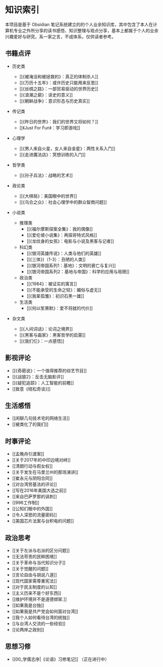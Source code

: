 # 知识索引

本项目是基于 Obsidian 笔记系统建立的的个人业余知识库，其中包含了本人在计算机专业之外所分享的读书感悟、知识整理与观点分享，基本上都属于个人的业余兴趣爱好与研究，系一家之言，不成体系，仅供读者参考。

## 书籍点评

- 历史类
  - [[《被淹没和被拯救的》：真正的体制杀人]]
  - [[《万历十五年》：或许历史只能用来反思]]
  - [[《丝绸之路》：一部贸易驱动的世界历史]]
  - [[《浪潮之巅》：读史的意义]]
  - [[《朝鲜战争》：意识形态与历史真实]]

- 传记类
  - [[《昨日的世界》：我们的世界又将如何？]]
  - [[《Just For Fun》：学习即游戏]]

- 心理学
  - [[《男人来自火星，女人来自金星》：两性关系入门]]
  - [[《走进魔法店》：冥想训练的入门]]

- 哲学类
  - [[《孙子兵法》：战略的艺术]]

- 政论类
  - [[《大棋局》：美国眼中的世界]]
  - [[《乌合之众》：社会心理学中的群众智商问题]]

- 小说类
  - 推理类
    - [[《福尔摩斯探案全集》：我的偶像]]
    - [[《爱伦坡小说集》：再探哥特式风格]]
    - [[《龙纹身的女孩》：电影与小说及黑客与记者]]
  - 科幻类
    - [[《银河英雄传说》：人类与他们的英雄]]
    - [[《三体》)（1-3）：丑陋的人类]]
    - [[《银河帝国系列1：基地》：文明的衰亡与复兴]]
    - [[《银河帝国系列2：基地与帝国》：科学的应用与局限]]
  - 政治类
    - [[《1984》：被证实的寓言]]
    - [[《不能承受的生命之轻》：媚俗与虚无]]
    - [[《我辈孤雏》：初识石黑一雄]]
  - 生活类
    - [[《何以笙箫默》：爱不将就的代价]]

- 杂文类
  - [[《人间词话》：论词之境界]]
  - [[《黑客与画家》：黑客哲学的启蒙]]
  - [[《我们仨》：一点感悟]]

## 影视评论

- [[《奇葩说》：一个值得推荐的综艺节目]]
- [[《战狼2》：反击无脑影评]]
- [[《疑犯追踪》：人工智能的前瞻]]
- [[致意《晓松奇谈》]]

## 生活感悟

- [[闲聊几句技术宅的网络生活]]
- [[被类化了的我们]]

## 时事评论

- [[孟晚舟引渡案]]
- [[关于2017年的中印边境对峙]]
- [[清朗行动与假女权]]
- [[关于发生在马里兰州的那场演讲]]
- [[崔永元与阴阳合同]]
- [[对台湾劳基法的评论]]
- [[写在2016年美国大选之前]]
- [[来自巴萨罗那的讽刺]]
- [[996工作制]]
- [[公知们眼中的外国]]
- [[令人深思的流量密码]]
- [[美国芯片法案与台积电的问题]]

## 政治思考

- [[关于左派与右派的区分问题]]
- [[无法苛责的民粹困境]]
- [[关于革命与当代知识分子]]
- [[关于觉醒的问题]]
- [[言论自由与胡说八道]]
- [[现代国家需尊重宪法]]
- [[对于民主制度的认知]]
- [[主义历来不是个好东西]]
- [[维护环境并不是道德绑架.]]
- [[如果我是台独]]
- [[如果我是共产党会如何面对台湾]]
- [[我个人如何看待台湾的统独]]
- [[与台湾人交流的一些经验]]
- [[论两岸之政别]]

## 思想习修

- [[00_学儒志序|《论语》习修笔记]] （正在进行中）
